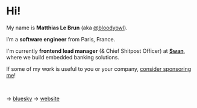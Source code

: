 # Hi!

My name is **Matthias Le Brun** (aka [@bloodyowl](https://bsky.app/profile/bloodyowl.io)).

I’m a **software engineer** from Paris, France.

I'm currently **frontend lead manager** (& Chief Shitpost Officer) at [**Swan**](https://swan.io), where we build embedded banking solutions.

If some of my work is useful to you or your company, [consider sponsoring me](https://github.com/sponsors/bloodyowl)!

<br />

→ [bluesky](https://bsky.app/profile/bloodyowl.io)
→ [website](https://bloodyowl.io)
